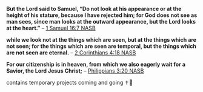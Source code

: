 **But the Lord said to Samuel, “Do not look at his appearance or at the height of his stature, because I have rejected him; for God does not see as man sees, since man looks at the outward appearance, but the Lord looks at the heart.”**
– [1 Samuel 16:7 NASB](https://www.biblegateway.com/passage/?search=1+Samuel+16%3A7&version=NASB,KJV)

**while we look not at the things which are seen, but at the things which are not seen; for the things which are seen are temporal, but the things which are not seen are eternal.**
– [2 Corinthians 4:18 NASB](https://www.biblegateway.com/passage/?search=2+Corinthians+4%3A18&version=NASB,KJV)

**For our citizenship is in heaven, from which we also eagerly wait for a Savior, the Lord Jesus Christ;**
– [Philippians 3:20 NASB](https://www.biblegateway.com/passage/?search=Philippians+3%3A20&version=NASB,KJV)

contains temporary projects coming and going ✝️💞